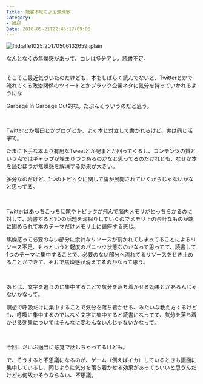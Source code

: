 ```yaml
---
Title: 読書不足による焦燥感
Category:
- 雑記
Date: 2018-05-21T22:46:17+09:00
---
```



<img class="hatena-fotolife" title="f:id:alfe1025:20170506132659j:plain" src="https://cdn-ak.f.st-hatena.com/images/fotolife/a/alfe1025/20170506/20170506132659.jpg" alt="f:id:alfe1025:20170506132659j:plain" />

なんとなくの焦燥感があって、コレは多分アレ。読書不足。

<br />そこそこ最近気づいたのだけども、本をしばらく読んでないと、Twitterとかで流れてくる政治関係のツイートとかブラック企業ネタに気分を持っていかれるようにな

Garbage In Garbage Out的な。たぶんそういうのだと思う。

 

Twitterとか増田とかブログとか、よく本と対立して書かれるけど、実は同じ活字で。

たまに下手な本より有用なTweetとか記事とか回ってくるし、コンテンツの質という点ではギャップが埋まりつつあるのかなと思ってるのだけれども、なぜか本を読むほうが焦燥感を解消する効果が大きい。

多分なのだけど、1つのトピックに関して論が展開されていくからじゃないかなと思ってる。

 

Twitterはあっちこっち話題やトピックが飛んで脳内メモリがとっちらかるのに対して、読書すると1つの話題を深掘りしていくのでメモリ上の余計なものが端に固められて本のテーマだけメモリ上に鎮座する感じ。

焦燥感って必要のない部分に余計なリソースが割かれてしまってることによるリソース不足、もっというと軽度のパニック状態なのかなって思ってて、読書して1つのテーマに集中することで、必要のない部分へ流れてるリソースをせき止めることができて、それで焦燥感が消えてるのかなって思う。

 

あとは、文字を追うのに集中することで気分を落ち着かせる効果とかあるんじゃないかなって。

瞑想で呼吸だけに集中することで気分を落ち着かせる、みたいな教え方するけども、呼吸に集中するのではなく文字に集中すると読書になってて、気分を落ち着かせる効果についてはそんなに変わんないんじゃないかなって。

 

今回、だいぶ適当に感覚で話しちゃってるけども。

で、そうすると不思議になるのが、ゲーム（例えばイカ）しているときも画面に集中しているし、同じように気分を落ち着かせる効果があってもいいと思うんだけども何故かそうならない、不思議。
